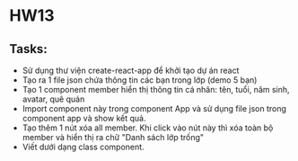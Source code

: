 # HW13

## Tasks:

-   Sử dụng thư viện create-react-app để khởi tạo dự án react
-   Tạo ra 1 file json chứa thông tin các bạn trong lớp (demo 5 bạn)
-   Tạo 1 component member hiển thị thông tin cá nhân: tên, tuổi, năm sinh, avatar, quê quán
-   Import component này trong component App và sử dụng file json trong component app và show kết quả.
-   Tạo thêm 1 nút xóa all member. Khi click vào nút này thì xóa toàn bộ member và hiển thị ra chữ "Danh sách lớp trống"
-   Viết dưới dạng class component.
